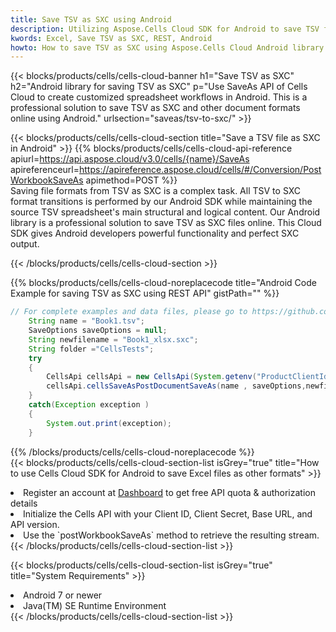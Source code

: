 ```yaml
---
title: Save TSV as SXC using Android 
description: Utilizing Aspose.Cells Cloud SDK for Android to save TSV format file as SXC format file. 
kwords: Excel, Save TSV as SXC, REST, Android
howto: How to save TSV as SXC using Aspose.Cells Cloud Android library.
---
```



{{< blocks/products/cells/cells-cloud-banner h1="Save TSV as SXC" h2="Android library for saving TSV as SXC" p="Use SaveAs API of Cells Cloud to create customized spreadsheet workflows in Android. This is a professional solution to save TSV as SXC and other document formats online using Android." urlsection="saveas/tsv-to-sxc/" >}}

{{< blocks/products/cells/cells-cloud-section  title="Save a TSV file as SXC in Android" >}}
{{% blocks/products/cells/cells-cloud-api-reference  apiurl=https://api.aspose.cloud/v3.0/cells/{name}/SaveAs  apireferenceurl=https://apireference.aspose.cloud/cells/#/Conversion/PostWorkbookSaveAs  apimethod=POST %}}
<br/>
Saving file formats from TSV as SXC is a complex task. All TSV to SXC format transitions is performed by our Android SDK while maintaining the source TSV spreadsheet's main structural and logical content. Our Android library is a professional solution to save TSV as SXC files online. This Cloud SDK gives Android developers powerful functionality and perfect SXC output.

{{< /blocks/products/cells/cells-cloud-section >}}

{{% blocks/products/cells/cells-cloud-noreplacecode title="Android Code Example for saving TSV as SXC using REST API" gistPath="" %}}
  
```java
// For complete examples and data files, please go to https://github.com/aspose-cells-cloud/aspose-cells-cloud-android/
    String name = "Book1.tsv";
    SaveOptions saveOptions = null;
    String newfilename = "Book1_xlsx.sxc";
    String folder ="CellsTests";
    try
    {
        CellsApi cellsApi = new CellsApi(System.getenv("ProductClientId"), System.getenv("ProductClientSecret"));
        cellsApi.cellsSaveAsPostDocumentSaveAs(name , saveOptions,newfilename,false,false,folder,null,null,null,true);                       
    }
    catch(Exception exception )
    {
        System.out.print(exception);
    }
```
  
{{% /blocks/products/cells/cells-cloud-noreplacecode  %}}
<br/>
{{< blocks/products/cells/cells-cloud-section-list isGrey="true"  title="How to use Cells Cloud SDK for Android to save Excel files as other formats" >}}
<li>Register an account at <a href="https://dashboard.aspose.cloud/">Dashboard</a> to get free API quota & authorization details</li>
<li>Initialize the Cells API with your Client ID, Client Secret, Base URL, and API version.</li>
<li>Use the `postWorkbookSaveAs` method to retrieve the resulting stream.</li>
{{< /blocks/products/cells/cells-cloud-section-list >}}

{{< blocks/products/cells/cells-cloud-section-list isGrey="true"  title="System Requirements" >}}
<li>Android 7 or newer</li>
<li>Java(TM) SE Runtime Environment</li>
{{< /blocks/products/cells/cells-cloud-section-list >}}
